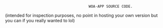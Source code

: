                                          WOA-APP SOURCE CODE.

(intended for inspection purposes, no point in hosting your own version but you can if you really wanted to lol)
